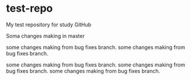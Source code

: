# test-repo
My test repository for study GitHub

Soma changes making in master

some changes making from bug fixes branch.
some changes making from bug fixes branch.

some changes making from bug fixes branch.
some changes making from bug fixes branch.
some changes making from bug fixes branch.